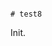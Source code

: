                                                                                                                                                                                                                                                                                                                                                                                                                                                                                                                                                                                                                                                                                  # test8

Init.

